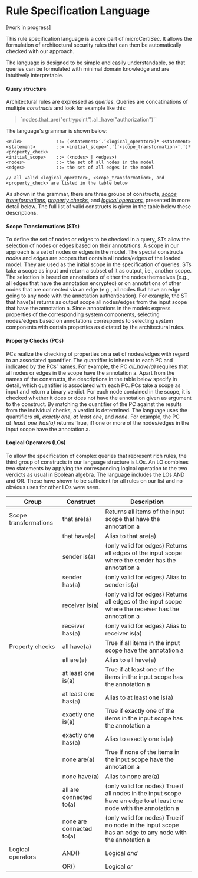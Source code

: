 # Rule Specification Language

[work in progress]

This rule specification language is a core part of microCertiSec. 
It allows the formulation of architectural security rules that can then be automatically checked with our approach.

The language is designed to be simple and easily understandable, so that queries can be formulated with minimal domain knowledge and are intuitively interpretable.

#### Query structure
Architectural rules are expressed as *queries*. 
Queries are concatinations of multiple *constructs* and look for example like this:

> `nodes.that_are("entrypoint").all_have("authorization")``

The language's grammar is shown below:


```
<rule>             ::= (<statement>‘.’<logical_operator>)* <statement>
<statement>        ::= <initial_scope>‘.’(‘<scope_transformation>‘.’)* <property_check>
<initial_scope>    ::= (<nodes> | <edges>)
<nodes>            ::= the set of all nodes in the model
<edges>            ::= the set of all edges in the model

// all valid <logical_operator>, <scope_transformation>, and <property_check> are listed in the table below
```


As shown in the grammar, there are three groups of constructs, [*scope transformations*](#scope-transformations), [*property checks*](#property-checks), and [*logical operators*](logical-operators), presented in more detail below.
The full list of valid constructs is given in the table below these descriptions.


#### Scope Transformations (STs)
To define the set of nodes or edges to be checked in a query, STs allow the selection of nodes or edges based on their annotations. 
A scope in our approach is a set of nodes or edges in the model. 
The special constructs *nodes* and *edges* are scopes that contain all nodes/edges of the loaded model. 
They are used as the initial scope in the specification of queries. 
STs take a scope as input and return a subset of it as output, i.e., another scope. 
The selection is based on annotations of either the nodes themselves (e.g., all edges that have the annotation encrypted) or on annotations of other nodes that are connected via an edge (e.g., all nodes that have an edge going to any node with the annotation authentication).
For example, the ST that have(a) returns as output scope all nodes/edges from the input scope that have the annotation a.
Since annotations in the models express properties of the corresponding system components, selecting nodes/edges based on annotations corresponds to selecting system components with certain properties as dictated by the architectural rules.


#### Property Checks (PCs)
PCs realize the checking of properties on a set of nodes/edges with regard to an associated quantifier.
The quantifier is inherent to each PC and indicated by the PCs’ names. 
For example, the PC *all_have(a)* requires that all nodes or edges in the scope have the annotation a. 
Apart from the names of the constructs, the descriptions in the table below specify in detail, which quantifier is associated with each PC. 
PCs take a scope as input and return a binary verdict. 
For each node contained in the scope, it is checked whether it does or does not have the annotation given as argument to the construct. 
By matching the quantifier of the PC against the results from the individual checks, a verdict is determined. 
The language uses the quantifiers *all*, *exactly one*, *at least one*, and *none*. 
For example, the PC *at_least_one_has(a)* returns True, iff one or more of the nodes/edges in the input scope have the annotation a.


#### Logical Operators (LOs)
To allow the specification of complex queries that represent rich rules, the third group of constructs in our language structure is LOs. 
An LO combines two statements by applying the corresponding logical operation to the two verdicts as usual in Boolean algebra. 
The language includes the LOs AND and OR. 
These have shown to be sufficient for all rules on our list and no obvious uses for other LOs were seen.



| Group | Construct | Description |
| ----- | ----- | ----- |
| Scope transformations | that are(a) | Returns all items of the input scope that have the annotation a
| | that have(a) | Alias to that are(a)
| | sender is(a) | (only valid for edges) Returns all edges of the input scope where the sender has the annotation a
| | sender has(a) | (only valid for edges) Alias to sender is(a)
| | receiver is(a) | (only valid for edges) Returns all edges of the input scope where the receiver has the annotation a
| | receiver has(a) | (only valid for edges) Alias to receiver is(a)
| Property checks | all have(a) | True if all items in the input scope have the annotation a
| | all are(a) | Alias to all have(a)
| | at least one is(a) | True if at least one of the items in the input scope has the annotation a
| | at least one has(a) | Alias to at least one is(a)
| | exactly one is(a) | True if exactly one of the items in the input scope has the annotation a
| | exactly one has(a) | Alias to exactly one is(a)
| | none are(a) | True if none of the items in the input scope have the annotation a
| | none have(a) | Alias to none are(a)
| | all are connected to(a) | (only valid for nodes) True if all nodes in the input scope have an edge to at least one node with the annotation a
| | none are connected to(a) | (only valid for nodes) True if no node in the input scope has an edge to any node with the annotation a
| Logical operators | AND() | Logical *and*
| | OR() | Logical *or*